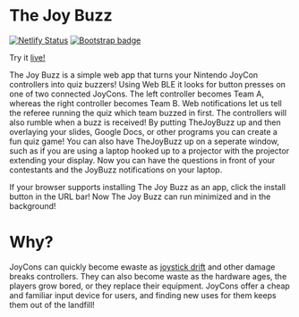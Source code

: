 # The Joy Buzz

[![Netlify Status](https://api.netlify.com/api/v1/badges/c734e23b-3511-4854-8f9c-d0e6da87ac8a/deploy-status)](https://app.netlify.com/sites/dancing-semolina-8708d7/deploys) [![Bootstrap badge](https://img.shields.io/badge/Bootstrap-563D7C?style=for-the-badge&logo=bootstrap&logoColor=white)](https://img.shields.io/badge/Bootstrap-563D7C?style=for-the-badge&logo=bootstrap&logoColor=white)

Try it [live!](https://thejoy.buzz/)

The Joy Buzz is a simple web app that turns your Nintendo JoyCon controllers into quiz buzzers! Using Web BLE it looks for button presses on one of two connected JoyCons. The left controller becomes Team A, whereas the right controller becomes Team B. Web notifications let us tell the referee running the quiz which team buzzed in first. The controllers will also rumble when a buzz is received! By putting TheJoyBuzz up and then overlaying your slides, Google Docs, or other programs you can create a fun quiz game! You can also have TheJoyBuzz up on a seperate window, such as if you are using a laptop hooked up to a projector with the projector extending your display. Now you can have the questions in front of your contestants and the JoyBuzz notifications on your laptop.

If your browser supports installing The Joy Buzz as an app, click the install button in the URL bar! Now The Joy Buzz can run minimized and in the background!

# Why?

JoyCons can quickly become ewaste as [joystick drift](https://screenrant.com/nintendo-switch-joy-con-drift-eu-investigation-beuc/) and other damage breaks controllers. They can also become waste as the hardware ages, the players grow bored, or they replace their equipment. JoyCons offer a cheap and familiar input device for users, and finding new uses for them keeps them out of the landfill!